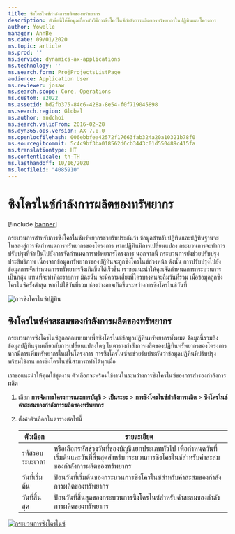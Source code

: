```yaml
---
title: ซิงโครไนซ์กำลังการผลิตของทรัพยากร
description: หัวข้อนี้ให้ข้อมูลเกี่ยวกับวิธีการซิงโครไนซ์กำลังการผลิตของทรัพยากรในปฏิทินและโครงการ
author: Yowelle
manager: AnnBe
ms.date: 09/01/2020
ms.topic: article
ms.prod: ''
ms.service: dynamics-ax-applications
ms.technology: ''
ms.search.form: ProjProjectsListPage
audience: Application User
ms.reviewer: josaw
ms.search.scope: Core, Operations
ms.custom: 82022
ms.assetid: bd2fb375-84c6-428a-8e54-f0f719045898
ms.search.region: Global
ms.author: andchoi
ms.search.validFrom: 2016-02-28
ms.dyn365.ops.version: AX 7.0.0
ms.openlocfilehash: 006ebbfea42572f17663fab324a20a10321b78f0
ms.sourcegitcommit: 5c4c9bf3ba018562d6cb3443c01d550489c415fa
ms.translationtype: HT
ms.contentlocale: th-TH
ms.lasthandoff: 10/16/2020
ms.locfileid: "4085910"
---
```

# <a name="synchronize-resource-capacity"></a>ซิงโครไนซ์กำลังการผลิตของทรัพยากร

[!include [banner](../includes/banner.md)]

กระบวนการสำหรับการซิงโครไนซ์ทรัพยากรช่วยรับประกันว่า ข้อมูลสำหรับปฏิทินและปฏิทินฐานจะไหลลงสู่การจัดกำหนดการทรัพยากรของโครงการ หากปฏิทินมีการเปลี่ยนแปลง กระบวนการจะทำการปรับปรุงที่จำเป็นไปยังการจัดกำหนดการทรัพยากรโครงการ นอกจากนี้ กระบวนการยังช่วยปรับปรุงประสิทธิภาพ เนื่องจากข้อมูลทรัพยากรของปฏิทินจะถูกซิงโครไนซ์ล่วงหน้า ดังนั้น การปรับปรุงไปยังข้อมูลการจัดกำหนดการทรัพยากรจึงเกิดขึ้นได้เร็วขึ้น เราขอแนะนำให้คุณจัดกำหนดการกระบวนการเป็นกลุ่ม แทนที่จะทำทีละรายการ มิฉะนั้น จะมีความเสี่ยงที่ใครบางคนจะลืมวันที่รวม เมื่อข้อมูลถูกซิงโครไนซ์ครั้งล่าสุด หากไม่ใช้วันที่รวม ช่องว่างอาจเกิดขึ้นระหว่างการซิงโครไนซ์วันที่

![การซิงโครไนซ์ปฏิทิน](./media/projectresourcing04-1024x471.jpg)

## <a name="synchronize-resource-capacity-roll-ups"></a>ซิงโครไนซ์ค่าสะสมของกำลังการผลิตของทรัพยากร

กระบวนการซิงโครไนซ์ถูกออกแบบมาเพื่อซิงโครไนซ์ข้อมูลปฏิทินทรัพยากรทั้งหมด ข้อมูลนี้รวมถึงข้อมูลปฏิทินฐานเกี่ยวกับการเปลี่ยนแปลงใดๆ ในตารางกำลังการผลิตของปฏิทินทรัพยากรของโครงการ หากมีการเพิ่มทรัพยากรใหม่ในโครงการ การซิงโครไนซ์จะช่วยรับประกันว่าข้อมูลปฏิทินที่ปรับปรุงพร้อมใช้งาน การซิงโครไนซ์นี้สามารถทำได้ทุกเมื่อ

เราขอแนะนำให้คุณใช้ชุดงาน ตัวเลือกจะพร้อมใช้งานในระหว่างการซิงโครไนซ์ของการสำรองกำลังการผลิต

1. เลือก **การจัดการโครงการและการบัญชี** &gt; **เป็นระยะ** &gt; **การซิงโครไนซ์กำลังการผลิต** &gt; **ซิงโครไนซ์ค่าสะสมของกำลังการผลิตของทรัพยากร**
2. ตั้งค่าตัวเลือกในตารางต่อไปนี้

    | ตัวเลือก      | รายละเอียด |
    |-------------|-------------|
    | รหัสรอบระยะเวลา | หรือเลือกรหัสช่วงวันที่ของบัญชีแยกประเภททั่วไป เพื่อกำหนดวันที่เริ่มต้นและวันที่สิ้นสุดสำหรับกระบวนการซิงโครไนซ์สำหรับค่าสะสมของกำลังการผลิตของทรัพยากร |
    | วันที่เริ่มต้น  | ป้อนวันที่เริ่มต้นของกระบวนการซิงโครไนซ์สำหรับค่าสะสมของกำลังการผลิตของทรัพยากร |
    | วันที่สิ้นสุด    | ป้อนวันที่สิ้นสุดของกระบวนการซิงโครไนซ์สำหรับค่าสะสมของกำลังการผลิตของทรัพยากร |

[![กระบวนการซิงโครไนซ์](./media/projectresourcing09.jpg)](./media/projectresourcing09.jpg)

